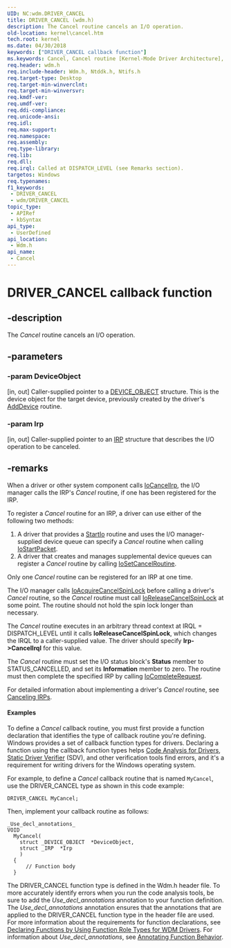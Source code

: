 ```yaml
---
UID: NC:wdm.DRIVER_CANCEL
title: DRIVER_CANCEL (wdm.h)
description: The Cancel routine cancels an I/O operation.
old-location: kernel\cancel.htm
tech.root: kernel
ms.date: 04/30/2018
keywords: ["DRIVER_CANCEL callback function"]
ms.keywords: Cancel, Cancel routine [Kernel-Mode Driver Architecture], DRIVER_CANCEL, DrvrRtns_790a0e91-0752-42ac-a5f0-4fee193765f0.xml, kernel.cancel, wdm/Cancel
req.header: wdm.h
req.include-header: Wdm.h, Ntddk.h, Ntifs.h
req.target-type: Desktop
req.target-min-winverclnt: 
req.target-min-winversvr: 
req.kmdf-ver: 
req.umdf-ver: 
req.ddi-compliance: 
req.unicode-ansi: 
req.idl: 
req.max-support: 
req.namespace: 
req.assembly: 
req.type-library: 
req.lib: 
req.dll: 
req.irql: Called at DISPATCH_LEVEL (see Remarks section).
targetos: Windows
req.typenames: 
f1_keywords:
 - DRIVER_CANCEL
 - wdm/DRIVER_CANCEL
topic_type:
 - APIRef
 - kbSyntax
api_type:
 - UserDefined
api_location:
 - Wdm.h
api_name:
 - Cancel
---
```


# DRIVER_CANCEL callback function


## -description

The <i>Cancel</i> routine cancels an I/O operation.

## -parameters

### -param DeviceObject 

[in, out]
Caller-supplied pointer to a <a href="/windows-hardware/drivers/ddi/wdm/ns-wdm-_device_object">DEVICE_OBJECT</a> structure. This is the device object for the target device, previously created by the driver's <a href="/windows-hardware/drivers/ddi/wdm/nc-wdm-driver_add_device">AddDevice</a> routine.

### -param Irp 

[in, out]
Caller-supplied pointer to an <a href="/windows-hardware/drivers/ddi/wdm/ns-wdm-_irp">IRP</a> structure that describes the I/O operation to be canceled.

## -remarks

When a driver or other system component calls <a href="/windows-hardware/drivers/ddi/wdm/nf-wdm-iocancelirp">IoCancelIrp</a>, the I/O manager calls the IRP's <i>Cancel</i> routine, if one has been registered for the IRP.

To register a <i>Cancel</i> routine for an IRP, a driver can use either of the following two methods:

<ol>
<li>
A driver that provides a <a href="/windows-hardware/drivers/ddi/wdm/nc-wdm-driver_startio">StartIo</a> routine and uses the I/O manager-supplied device queue can specify a <i>Cancel</i> routine when calling <a href="/windows-hardware/drivers/ddi/ntifs/nf-ntifs-iostartpacket">IoStartPacket</a>.

</li>
<li>
A driver that creates and manages supplemental device queues can register a <i>Cancel</i> routine by calling <a href="/windows-hardware/drivers/ddi/wdm/nf-wdm-iosetcancelroutine">IoSetCancelRoutine</a>.

</li>
</ol>
Only one <i>Cancel</i> routine can be registered for an IRP at one time. 

The I/O manager calls <a href="/previous-versions/windows/hardware/drivers/ff548196(v=vs.85)">IoAcquireCancelSpinLock</a> before calling a driver's <i>Cancel</i> routine, so the <i>Cancel</i> routine must call <a href="/previous-versions/windows/hardware/drivers/ff549550(v=vs.85)">IoReleaseCancelSpinLock</a> at some point. The routine should not hold the spin lock longer than necessary.

The <i>Cancel</i> routine executes in an arbitrary thread context at IRQL = DISPATCH_LEVEL until it calls <b>IoReleaseCancelSpinLock</b>, which changes the IRQL to a caller-supplied value. The driver should specify <b>Irp->CancelIrql</b> for this value.

The <i>Cancel</i> routine must set the I/O status block's <b>Status</b> member to STATUS_CANCELLED, and set its <b>Information</b> member to zero. The routine must then complete the specified IRP by calling <a href="/windows-hardware/drivers/ddi/wdm/nf-wdm-iocompleterequest">IoCompleteRequest</a>.

For detailed information about implementing a driver's <i>Cancel</i> routine, see <a href="/windows-hardware/drivers/kernel/canceling-irps">Canceling IRPs</a>.


#### Examples

To define a <i>Cancel</i> callback routine, you must first provide a function declaration that identifies the type of callback routine you're defining. Windows provides a set of callback function types for drivers. Declaring a function using the callback function types helps <a href="/windows-hardware/drivers/devtest/code-analysis-for-drivers">Code Analysis for Drivers</a>, <a href="/windows-hardware/drivers/devtest/static-driver-verifier">Static Driver Verifier</a> (SDV), and other verification tools find errors, and it's a requirement for writing drivers for the Windows operating system.

For example, to define a <i>Cancel</i> callback routine that is named <code>MyCancel</code>, use the DRIVER_CANCEL type as shown in this code example:


```
DRIVER_CANCEL MyCancel;
```

Then, implement your callback routine as follows:


```
_Use_decl_annotations_
VOID
  MyCancel(
    struct _DEVICE_OBJECT  *DeviceObject,
    struct _IRP  *Irp
    )
  {
      // Function body
  }
```

The DRIVER_CANCEL function type is defined in the Wdm.h header file. To more accurately identify errors when you run the code analysis tools, be sure to add the _Use_decl_annotations_ annotation to your function definition. The _Use_decl_annotations_ annotation ensures that the annotations that are applied to the DRIVER_CANCEL function type in the header file are used. For more information about the requirements for function declarations, see <a href="/windows-hardware/drivers/devtest/declaring-functions-using-function-role-types-for-wdm-drivers">Declaring Functions by Using Function Role Types for WDM Drivers</a>. For information about _Use_decl_annotations_, see <a href="/visualstudio/code-quality/annotating-function-behavior">Annotating Function Behavior</a>.

<div class="code"></div>
